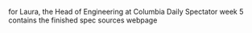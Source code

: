 for Laura, the Head of Engineering at Columbia Daily Spectator
week 5 contains the finished spec sources webpage

